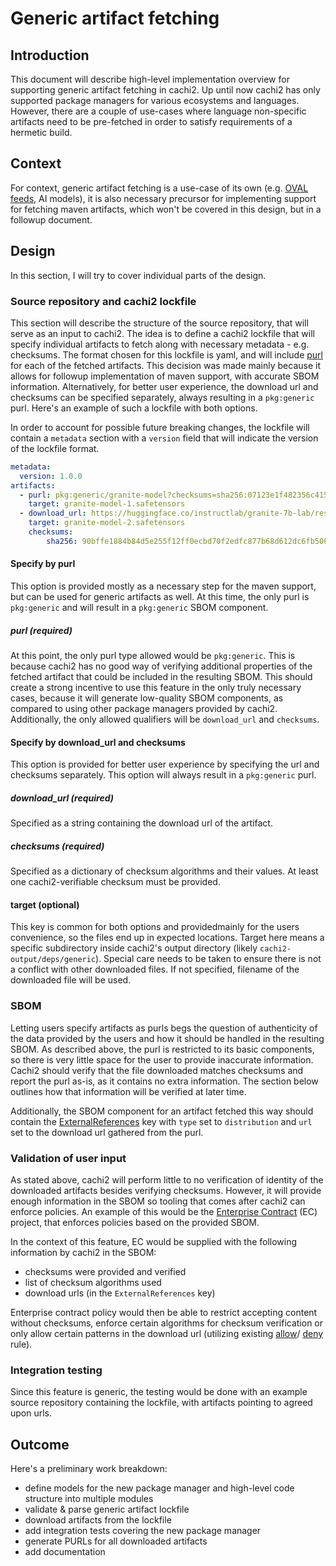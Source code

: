 # Generic artifact fetching

## Introduction

This document will describe high-level implementation overview for supporting generic artifact fetching in cachi2.
Up until now cachi2 has only supported package managers for various ecosystems and languages.
However, there are a couple of use-cases where language non-specific artifacts need to be pre-fetched in order to satisfy
requirements of a hermetic build.

## Context

For context, generic artifact fetching is a use-case of its own (e.g. [OVAL feeds][oval-feeds], AI models), it is also
necessary precursor for implementing support for fetching maven artifacts, which won't be covered in this design, but in
a followup document.

## Design

In this section, I will try to cover individual parts of the design.

### Source repository and cachi2 lockfile

This section will describe the structure of the source repository, that will serve as an input to cachi2. The idea is to
define a cachi2 lockfile that will specify individual artifacts to fetch along with necessary metadata - e.g. checksums.
The format chosen for this lockfile is yaml, and will include [purl] for each
of the fetched artifacts. This decision was made mainly because it allows for followup implementation of maven support,
with accurate SBOM information. Alternatively, for better user experience, the download url and checksums can be specified
separately, always resulting in a `pkg:generic` purl. Here's an example of such a lockfile with both options.

In order to account for possible future breaking changes, the lockfile will contain a `metadata` section with a `version`
field that will indicate the version of the lockfile format.

```yaml
metadata:
  version: 1.0.0
artifacts:
  - purl: pkg:generic/granite-model?checksums=sha256:07123e1f482356c415f684407a3b8723e10b2cbbc0b8fcd6282c49d37c9c1abc&download_url=https://huggingface.co/instructlab/granite-7b-lab/resolve/main/model-00001-of-00003.safetensors?download=true
    target: granite-model-1.safetensors      
  - download_url: https://huggingface.co/instructlab/granite-7b-lab/resolve/main/model-00002-of-00003.safetensors?download=true
    target: granite-model-2.safetensors
    checksums:
        sha256: 90bffe1884b84d5e255f12ff0ecbd70f2edfc877b68d612dc6fb50638b3ac17c
```

#### Specify by purl

This option is provided mostly as a necessary step for the maven support, but can be used for generic artifacts as well.
At this time, the only purl is `pkg:generic` and will result in a `pkg:generic` SBOM component.

##### purl (required)

At this point, the only purl type allowed would be `pkg:generic`. This is because cachi2 has no good way of verifying
additional properties of the fetched artifact that could be included in the resulting SBOM. This should create a strong
incentive to use this feature in the only truly necessary cases, because it will generate low-quality SBOM components,
as compared to using other package managers provided by cachi2. Additionally, the only allowed qualifiers will be
`download_url` and `checksums`.

#### Specify by download_url and checksums

This option is provided for better user experience by specifying the url and checksums separately. This option will always
result in a `pkg:generic` purl.

##### download_url (required)

Specified as a string containing the download url of the artifact.

##### checksums (required)

Specified as a dictionary of checksum algorithms and their values. At least one cachi2-verifiable checksum must be provided.

#### target (optional)

This key is common for both options and providedmainly for the users convenience, so the files end up in expected locations.
Target here means a specific subdirectory inside cachi2's output directory (likely `cachi2-output/deps/generic`).
Special care needs to be taken to ensure there is not a conflict with other downloaded files. If not specified, filename
of the downloaded file will be used.

### SBOM

Letting users specify artifacts as purls begs the question of authenticity of the data provided by the users and how it
should be handled in the resulting SBOM. As described above, the purl is restricted to its basic components, so there is
very little space for the user to provide inaccurate information. Cachi2 should verify that the file downloaded matches
checksums and report the purl as-is, as it contains no extra information. The section below outlines how that information
will be verified at later time.

Additionally, the SBOM component for an artifact fetched this way should contain the [ExternalReferences][external-references]
key with `type` set to `distribution` and `url` set to the download url gathered from the purl.

### Validation of user input

As stated above, cachi2 will perform little to no verification of identity of the downloaded artifacts besides verifying
checksums. However, it will provide enough information in the SBOM so tooling that comes after cachi2 can enforce policies.
An example of this would be the [Enterprise Contract][ec] (EC) project, that enforces policies
based on the provided SBOM.

In the context of this feature, EC would be supplied with the following information by cachi2 in the SBOM:

- checksums were provided and verified
- list of checksum algorithms used
- download urls (in the `ExternalReferences` key)

Enterprise contract policy would then be able to restrict accepting content without checksums, enforce certain algorithms
for checksum verification or only allow certain patterns in the download url (utilizing existing [allow][ec-allow]/
[deny][ec-deny] rule).

### Integration testing

Since this feature is generic, the testing would be done with an example source repository containing the lockfile, with
artifacts pointing to agreed upon urls.

## Outcome

Here's a preliminary work breakdown:

- define models for the new package manager and high-level code structure into multiple modules
- validate & parse generic artifact lockfile
- download artifacts from the lockfile
- add integration tests covering the new package manager
- generate PURLs for all downloaded artifacts
- add documentation

[ec]: https://enterprisecontract.dev/
[ec-allow]: https://enterprisecontract.dev/docs/ec-policies/release_policy.html#sbom_cyclonedx__allowed_package_external_references
[ec-deny]: https://enterprisecontract.dev/docs/ec-policies/release_policy.html#sbom_cyclonedx__disallowed_package_external_references
[external-references]: https://cyclonedx.org/docs/1.4/json/#externalReferences
[oval-feeds]: https://github.com/CISecurity/OVALRepo
[purl]: https://github.com/package-url/purl-spec
